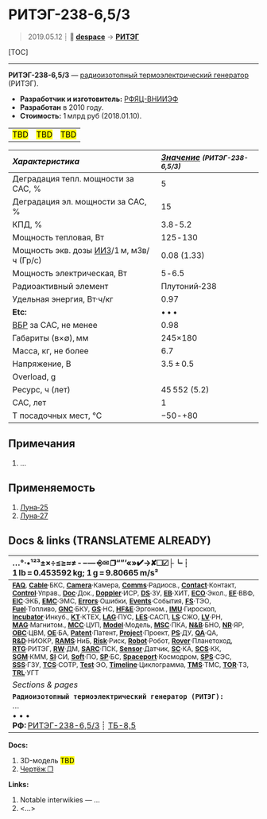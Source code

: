 # РИТЭГ-238-6,5/3
> 2019.05.12 ┊ **🚀 [despace](index.md)** → **[РИТЭГ](rtg.md)**

[TOC]

---

**РИТЭГ-238-6,5/3** — [радиоизотопный термоэлектрический генератор](rtg.md) (РИТЭГ).
   - **Разработчик и изготовитель:** [РФЯЦ-ВНИИЭФ](zz_vniief.md)
   - **Разработан** в 2010 году. 
   - **Стоимость:** 1 млрд руб (2018.01.10).

| | | |
|:--|:--|:--|
|  <mark>TBD</mark>  |  <mark>TBD</mark>  |  <mark>TBD</mark>  |

<small>

|*Характеристика*|*[Значение](si.md) <small>(РИТЭГ-238-6,5/3)</small>*|
|:--|:--|
|Деградация тепл. мощности за САС, %  | 5  |
|Деградация эл. мощности за САС, %  | 15  |
|КПД, %  | 3.8 ‑ 5.2  |
|Мощность тепловая, Вт  | 125 ‑ 130  |
|Мощность экв. дозы [ИИЗ](ion_rad.md)/1 м, мЗв/ч (Гр/с)  | 0.08 (1.33)  |
|Мощность электрическая, Вт  |  5 ‑ 6.5  |
|Радиоактивный элемент  | Плутоний‑238  |
|Удельная энергия, Вт·ч/кг  | 0.97  |
|**Etc:**|• • •|
| [ВБР](rams.md) за САС, не менее  | 0.98  |
| Габариты (в×∅), мм  | 245×180  |
| Масса, кг, не более  | 6.7  |
| Напряжение, В  | 3.5 ± 0.5  |
|Overload, g|   |
| Ресурс, ч (лет)  | 45 552 (5.2)  |
| САС, лет  | 1  |
| T посадочных мест, °C  | −50 ‑ +80  |

</small>



<p style="page-break-after:always"> </p>

## Примечания
   1. …



## Применяемость
   1. [Луна‑25](луна_25.md)
   1. [Луна‑27](луна_27.md)



<p style="page-break-after:always"> </p>

## Docs & links (TRANSLATEME ALREADY)
|…°·•¹²³±×÷≤≥≈≠ ‑ −— ⎆✉ ❐“”’«»✔→✘☐☑├┕┆ 1 lb = 0.453592 kg; 1 g = 9.80665 m/s²|
|:--|
|<small>**[FAQ](faq.md)**, **[Cable](cable.md)**·БКС, **[Camera](camera.md)**·Камера, **[Comms](comms.md)**·Радиосв., **[Contact](contact.md)**·Контакт, **[Control](control.md)**·Управ., **[Doc](doc.md)**·Док., **[Doppler](doppler.md)**·ИСР, **[DS](ds.md)**·ЗУ, **[EB](eb.md)**·ХИТ, **[ECO](ecology.md)**·Экол., **[EF](ef.md)**·ВВФ, **[ElC](elc.md)**·ЭКБ, **[EMC](emc.md)**·ЭМС, **[Errors](error.md)**·Ошибки, **[Events](event.md)**·События, **[FS](fs.md)**·ТЭО, **[Fuel](fuel.md)**·Топливо, **[GNC](gnc.md)**·БКУ, **[GS](scs.md)**·НС, **[HF&E](hfe.md)**·Эргоном., **[IMU](imu.md)**·Гироскоп, **[Incubator](incubator.md)**·Инкуб., **[KT](kt.md)**·КТЕХ, **[LAG](lag.md)**·ПУC, **[LES](les.md)**·САСП, **[LS](ls.md)**·СЖО, **[LV](lv.md)**·РН, **[MAG](mag.md)**·Магнитом., **[MCC](mcc.md)**·ЦУП, **[Model](model.md)**·Модель, **[MSC](sc.md)**·ПКА, **[N&B](nnb.md)**·БНО, **[NR](nr.md)**·ЯР, **[OBC](obc.md)**·ЦВМ, **[OE](oe.md)**·БА, **[Patent](патент.md)**·Патент, **[Project](project.md)**·Проект, **[PS](ps.md)**·ДУ, **[QA](quality.md)**·QA, **[R&D](rnd.md)**·НИОКР, **[RAMS](rams.md)**·НиБ, **[Risk](risk.md)**·Риск, **[Robot](robotics.md)**·Робот, **[Rover](rover.md)**·Планетоход, **[RTG](rtg.md)**·РИТЭГ, **[RW](rw.md)**·ДМ, **[SARC](sarc.md)**·ПСК, **[Sensor](sensor.md)**·Датчик, **[SC](sc.md)**·КА, **[SCS](scs.md)**·КК, **[SGM](sgm.md)**·КММ, **[SI](si.md)**·СИ, **[Soft](soft.md)**·ПО, **[SP](sp.md)**·БС, **[Spaceport](spaceport.md)**·Космодром, **[SPS](sps.md)**·СЭС, **[SSS](sss.md)**·ГЗУ, **[TCS](tcs.md)**·СОТР, **[Test](test.md)**·ЭО, **[Timeline](timeline.md)**·Циклограмма, **[TMS](tms.md)**·ТМС, **[TOR](tor.md)**·ТЗ, **[TRL](trl.md)**·УГТ</small>|
|*Sections & pages*|
|**`Радиоизотопный термоэлектрический генератор (РИТЭГ):`**<br> … <br>• • •<br> **РФ:** [РИТЭГ-238-6,5/3](rtg_238_6_5_3.md) ┊ [ТБ-8,5](tb_8_5.md) |

**Docs:**

   1. 3D-модель <mark>TBD</mark>
   1. [Чертёж ❐](f/rtg/riteg-238-6-5-3-sketch.pdf)

**Links:**

   1. Notable interwikies — …
   1. <…>

